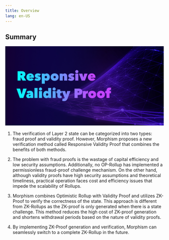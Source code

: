 ```yaml
---
title: Overview
lang: en-US
---
```


## Summary

![RVP](../../../assets/docs/protocol/ResVaPro/res1.jpg)


1. The verification of Layer 2 state can be categorized into two types: fraud proof and validity proof. However, Morphism proposes a new verification method called Responsive Validity Proof that combines the benefits of both methods.

2. The problem with fraud proofs is the wastage of capital efficiency and low security assumptions. Additionally, no OP-Rollup has implemented a permissionless fraud-proof challenge mechanism. On the other hand, although validity proofs have high security assumptions and theoretical timeliness, practical operation faces cost and efficiency issues that impede the scalability of Rollups. 

3. Morphism combines Optimistic Rollup with Validity Proof and utilizes ZK-Proof to verify the correctness of the state. This approach is different from ZK-Rollups as the ZK-proof is only generated when there is a state challenge. This method reduces the high cost of ZK-proof generation and shortens withdrawal periods based on the nature of validity proofs.

4. By implementing ZK-Proof generation and verification, Morphism can seamlessly switch to a complete ZK-Rollup in the future.